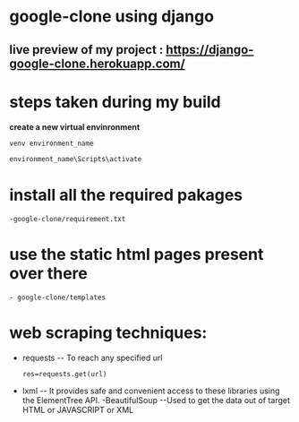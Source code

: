 # google-clone using django
## live preview of my project : https://django-google-clone.herokuapp.com/
# steps taken during my build
**create a new virtual envinronment**
```python
venv environment_name
```
```python
environment_name\Scripts\activate
```
# install all the required pakages
```
-google-clone/requirement.txt
```
# use the static html pages present over there
```
- google-clone/templates
```
# web scraping techniques:

- requests
    -- To reach any specified url
   
  ```
  res=requests.get(url)
   ```

- lxml 
  -- It provides safe and convenient access to these libraries using the ElementTree API.
-BeautifulSoup
  --Used to get the data out of target HTML or JAVASCRIPT or XML
 

